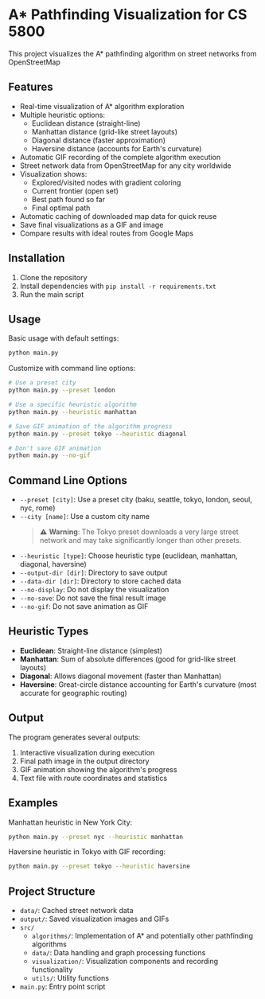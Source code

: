 # A* Pathfinding Visualization for CS 5800

This project visualizes the A* pathfinding algorithm on street networks from OpenStreetMap

## Features

- Real-time visualization of A* algorithm exploration
- Multiple heuristic options:
  - Euclidean distance (straight-line)
  - Manhattan distance (grid-like street layouts)
  - Diagonal distance (faster approximation)
  - Haversine distance (accounts for Earth's curvature)
- Automatic GIF recording of the complete algorithm execution
- Street network data from OpenStreetMap for any city worldwide
- Visualization shows:
  - Explored/visited nodes with gradient coloring
  - Current frontier (open set)
  - Best path found so far
  - Final optimal path
- Automatic caching of downloaded map data for quick reuse
- Save final visualizations as a GIF and image
- Compare results with ideal routes from Google Maps

## Installation

1. Clone the repository
2. Install dependencies with `pip install -r requirements.txt`
3. Run the main script

## Usage

Basic usage with default settings:

```bash
python main.py
```

Customize with command line options:

```bash
# Use a preset city
python main.py --preset london

# Use a specific heuristic algorithm
python main.py --heuristic manhattan

# Save GIF animation of the algorithm progress
python main.py --preset tokyo --heuristic diagonal

# Don't save GIF animation
python main.py --no-gif
```

## Command Line Options

- `--preset [city]`: Use a preset city (baku, seattle, tokyo, london, seoul, nyc, rome)
- `--city [name]`: Use a custom city name
  > ⚠️ **Warning**: The Tokyo preset downloads a very large street network and may take significantly longer than other presets.
- `--heuristic [type]`: Choose heuristic type (euclidean, manhattan, diagonal, haversine)
- `--output-dir [dir]`: Directory to save output
- `--data-dir [dir]`: Directory to store cached data
- `--no-display`: Do not display the visualization
- `--no-save`: Do not save the final result image
- `--no-gif`: Do not save animation as GIF

## Heuristic Types

- **Euclidean**: Straight-line distance (simplest)
- **Manhattan**: Sum of absolute differences (good for grid-like street layouts)
- **Diagonal**: Allows diagonal movement (faster than Manhattan)
- **Haversine**: Great-circle distance accounting for Earth's curvature (most accurate for geographic routing)

## Output

The program generates several outputs:

1. Interactive visualization during execution
2. Final path image in the output directory
3. GIF animation showing the algorithm's progress
4. Text file with route coordinates and statistics

## Examples

Manhattan heuristic in New York City:
```bash
python main.py --preset nyc --heuristic manhattan
```

Haversine heuristic in Tokyo with GIF recording:
```bash
python main.py --preset tokyo --heuristic haversine
```

## Project Structure

- `data/`: Cached street network data
- `output/`: Saved visualization images and GIFs
- `src/`
  - `algorithms/`: Implementation of A* and potentially other pathfinding algorithms
  - `data/`: Data handling and graph processing functions
  - `visualization/`: Visualization components and recording functionality
  - `utils/`: Utility functions
- `main.py`: Entry point script
